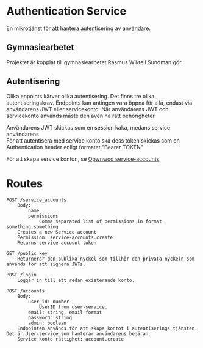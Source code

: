 # Authentication Service
En mikrotjänst för att hantera autentisering av användare.

## Gymnasiearbetet
Projektet är kopplat till gymnasiearbetet Rasmus Wiktell Sundman gör.

## Autentisering
Olika enpoints kärver olika autentisering.
Det finns tre olika autentiseringskrav. Endpoints kan antingen vara öppna för alla, endast via användarens JWT eller servicekonto. När användarens JWT och servicekonto används måste den även ha rätt behörigheter.

Användarens JWT skickas som en session kaka, medans service användarens  
För att autentisera med service konto ska dess token skickas som en Authentication header enligt formatet "Bearer TOKEN"

För att skapa service konton, se [Opwnwod service-accounts](https://github.com/Openwod-com/service-accounts)

# Routes
```
POST /service_accounts
    Body:
        name
        permissions
            Comma separated list of permissions in format something.something
    Creates a new Service account
    Permission: service-accounts.create
    Returns service account token

GET /public_key
    Returnerar den publika nyckel som tillhör den privata nyckeln som används för att signera JWTs.

POST /login
    Loggar in till ett redan existerande konto.

POST /accounts
    Body:
        user_id: number
            UserID from user-service.
        email: string, email format
        password: string
        admin: boolean
    Endpointen används för att skapa kontot i autentiserings tjänsten. Det är User-service som hanterar användarens begäran.
    Service konto rättighet: account.create
```

